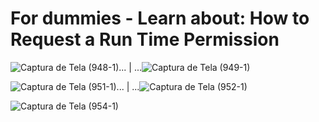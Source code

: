 # For dummies - Learn about: How to Request a Run Time Permission

![Captura de Tela (948-1)](https://user-images.githubusercontent.com/72364037/220416713-2064cee8-c143-4d61-9c92-0dea15e34041.png)...   |   ...![Captura de Tela (949-1)](https://user-images.githubusercontent.com/72364037/220416756-d0fbf31d-c2b6-4f4d-940a-ea18511bc53c.png)

![Captura de Tela (951-1)](https://user-images.githubusercontent.com/72364037/220416795-ba9ae4df-0225-4040-9f06-d5e52132357c.png)...   |   ...![Captura de Tela (952-1)](https://user-images.githubusercontent.com/72364037/220416835-eb797c6c-8b12-4f31-ab37-f72713187853.png)

![Captura de Tela (954-1)](https://user-images.githubusercontent.com/72364037/220416868-8a886d8c-3860-4adb-b8ae-9aa7ffa084da.png)
